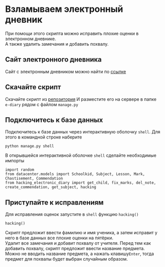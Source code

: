 # Взламываем электронный дневник
При помощи этого скрипта можно исправить плохие оценки в электронном дневнике.<br>
А также удалить замечания и добавить похвалу.

## Сайт электронного дневника
Сайт с электронным дневником можно найти по [ссылке](https://github.com/devmanorg/e-diary/tree/master)

## Скачайте скрипт

Скачайте скрипт из [репозитория](https://github.com/OlgaZhivaeva/hacking_electronic_diary)
И разместите его на сервере в папке `e-diary` рядом с файлом `manage.py`

## Подключитесь к базе данных 

Подключитесь к базе данных через интерактивную оболочку `shell`. Для этого в командной строке наберите
```commandline
python manage.py shell
```
В открывшейся интерактивной оболочке `shell` сделайте необходимые импорты

```commandline
import random
from datacenter.models import Schoolkid, Subject, Lesson, Mark, Chastisement, Commendation
from hacking_electronic_diary import get_child, fix_marks, del_note, create_commendation, get_subject, hacking
```

## Приступайте к исправлениям

Для исправления оценок запустите в `shell` функцию `hacking()`
```commandline
hacking()
```
Скрипт предложит ввести фамилию и имя ученика, а затем исправит у него в базе данных все плохие оцeнки на пятёрки.<br>
Удалит все замечания и добавит похвалу от учителя. Перед тем как добавить похвалу, скрипт предложит ввести название предмета.<br>
Можно не вводить название предмета, а нажать клавишу`Enter`, тогда предмет для похвалы будет выбран случайным образом.<br>

